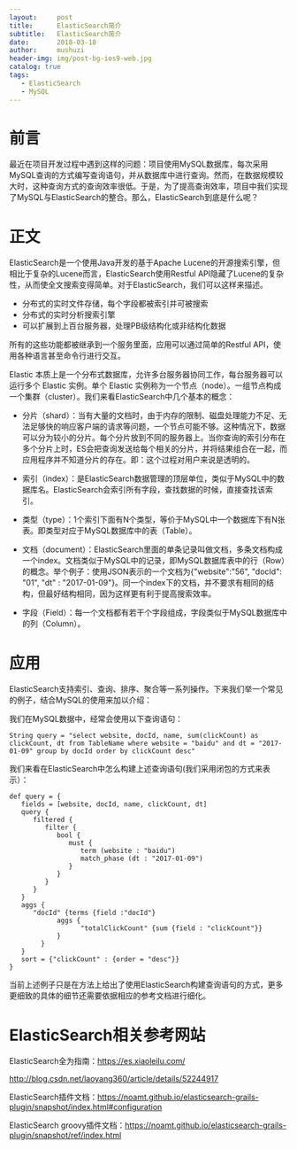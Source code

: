 ```yaml
---
layout:     post
title:      ElasticSearch简介
subtitle:   ElasticSearch简介
date:       2018-03-18
author:     mushuzi
header-img: img/post-bg-ios9-web.jpg
catalog: true
tags:
   - ElasticSearch
   - MySQL
---
```


# 前言
最近在项目开发过程中遇到这样的问题：项目使用MySQL数据库，每次采用MySQL查询的方式编写查询语句，并从数据库中进行查询。然而，在数据规模较大时，这种查询方式的查询效率很低。于是，为了提高查询效率，项目中我们实现了MySQL与ElasticSearch的整合。那么，ElasticSearch到底是什么呢？

# 正文
ElasticSearch是一个使用Java开发的基于Apache  Lucene的开源搜索引擎，但相比于复杂的Lucene而言，ElasticSearch使用Restful API隐藏了Lucene的复杂性，从而使全文搜索变得简单。对于ElasticSearch，我们可以这样来描述。

* 分布式的实时文件存储，每个字段都被索引并可被搜索
* 分布式的实时分析搜索引擎
* 可以扩展到上百台服务器，处理PB级结构化或非结构化数据

所有的这些功能都被继承到一个服务里面，应用可以通过简单的Restful API，使用各种语言甚至命令行进行交互。

Elastic 本质上是一个分布式数据库，允许多台服务器协同工作，每台服务器可以运行多个 Elastic 实例。单个 Elastic 实例称为一个节点（node）。一组节点构成一个集群（cluster）。我们来看ElasticSearch中几个基本的概念：

* 分片（shard）：当有大量的文档时，由于内存的限制、磁盘处理能力不足、无法足够快的响应客户端的请求等问题，一个节点可能不够。这种情况下，数据可以分为较小的分片。每个分片放到不同的服务器上。当你查询的索引分布在多个分片上时，ES会把查询发送给每个相关的分片，并将结果组合在一起，而应用程序并不知道分片的存在。即：这个过程对用户来说是透明的。

* 索引（index）：是ElasticSearch数据管理的顶层单位，类似于MySQL中的数据库名。ElasticSearch会索引所有字段，查找数据的时候，直接查找该索引。

* 类型（type）：1个索引下面有N个类型，等价于MySQL中一个数据库下有N张表。即类型对应于MySQL数据库中的表（Table）。

* 文档（document）：ElasticSearch里面的单条记录叫做文档，多条文档构成一个index。文档类似于MySQL中的记录，即MySQL数据库表中的行（Row）的概念。举个例子：使用JSON表示的一个文档为{"website":"56", "docId": "01", "dt" : "2017-01-09"}。同一个index下的文档，并不要求有相同的结构，但最好结构相同，因为这样更有利于提高搜索效率。

* 字段（Field）：每一个文档都有若干个字段组成，字段类似于MySQL数据库中的列（Column）。

# 应用
ElasticSearch支持索引、查询、排序、聚合等一系列操作。下来我们举一个常见的例子，结合MySQL的使用来加以介绍：

我们在MySQL数据中，经常会使用以下查询语句：

    String query = "select website, docId, name, sum(clickCount) as clickCount, dt from TableName where website = "baidu" and dt = "2017-01-09" group by docId order by clickCount desc"

我们来看在ElasticSearch中怎么构建上述查询语句(我们采用闭包的方式来表示）：

    def query = {
       fields = [website, docId, name, clickCount, dt]
       query {
          filtered {
             filter {
                bool {
                   must {
                      term (website : "baidu")
                      match_phase (dt : "2017-01-09")
                   }
                }
             }
          }
       }
       aggs {
          "docId" {terms {field :"docId"}
                aggs {
                      "totalClickCount" {sum {field : "clickCount"}}
                }
            }
       }
       sort = {"clickCount" : {order = "desc"}}
    }

当前上述例子只是在方法上给出了使用ElasticSearch构建查询语句的方式，更多更细致的具体的细节还需要依据相应的参考文档进行细化。

# ElasticSearch相关参考网站
ElasticSearch全为指南：https://es.xiaoleilu.com/

http://blog.csdn.net/laoyang360/article/details/52244917

ElasticSearch插件文档：https://noamt.github.io/elasticsearch-grails-plugin/snapshot/index.html#configuration

ElasticSearch groovy插件文档：https://noamt.github.io/elasticsearch-grails-plugin/snapshot/ref/index.html
